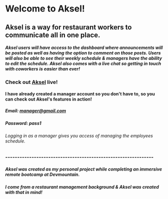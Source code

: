 # Welcome to Aksel!

## Aksel is a way for restaurant workers to communicate all in one place.

##### *Aksel users will have access to the dashboard where announcements will be posted as well as having the option to comment on those posts. Users will also be able to see their weekly schedule & managers have the ability to edit the schedule. Aksel also comes with a live chat so getting in touch with coworkers is easier than ever!*

### Check out [Aksel](www.akselpro.dev) live!

#### I have already created a manager account so you don't have to, so you can check out Aksel's features in action!

##### Email: manager@gmail.com
##### Password: pass1

###### *Logging in as a manager gives you access of managing the employees schedule.*

### --------------------------------------------------------------

##### Aksel was created as my personal project while completing an immersive remote bootcamp at Devmountain.

##### I come from a restaurant management background & Aksel was created with that in mind!

